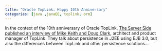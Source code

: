 ```yaml
---
title: "Oracle TopLink: Happy 10th Anniversary"
categories: [java ,javaEE, toplink, orm]
---
```

In the context of the 10th anniversary of Oracle TopLink, <a href="http://theserverside.com/news/thread.tss?thread_id=30017" target="_tugSite">The Server Side published an interview of Mike Keith and Doug Clark</a>, architect and product manager of TopLink. They talk about persistence in J2EE using EJB 3.0, but also the differences between TopLink and other persistence solutions...
